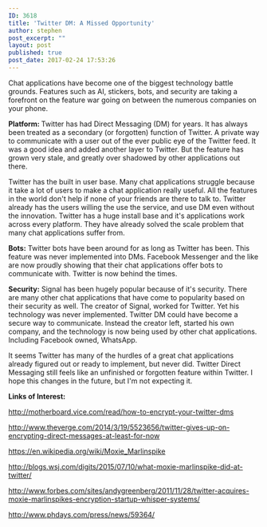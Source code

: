 ```yaml
---
ID: 3618
title: 'Twitter DM: A Missed Opportunity'
author: stephen
post_excerpt: ""
layout: post
published: true
post_date: 2017-02-24 17:53:26
---
```

Chat applications have become one of the biggest technology battle grounds. Features such as AI, stickers, bots, and security are taking a forefront on the feature war going on between the numerous companies on your phone.

<!--more-->

<strong>Platform: </strong>Twitter has had Direct Messaging (DM) for years. It has always been treated as a secondary (or forgotten) function of Twitter. A private way to communicate with a user out of the ever public eye of the Twitter feed. It was a good idea and added another layer to Twitter. But the feature has grown very stale, and greatly over shadowed by other applications out there.

Twitter has the built in user base. Many chat applications struggle because it take a lot of users to make a chat application really useful. All the features in the world don't help if none of your friends are there to talk to. Twitter already has the users willing the use the service, and use DM even without the innovation. Twitter has a huge install base and it's applications work across every platform. They have already solved the scale problem that many chat applications suffer from.

<strong>Bots:</strong> Twitter bots have been around for as long as Twitter has been. This feature was never implemented into DMs. Facebook Messenger and the like are now proudly showing that their chat applications offer bots to communicate with. Twitter is now behind the times.

<strong>Security:</strong> Signal has been hugely popular because of it's security. There are many other chat applications that have come to popularity based on their security as well. The creator of Signal, worked for Twitter. Yet his technology was never implemented. Twitter DM could have become a secure way to communicate. Instead the creator left, started his own company, and the technology is now being used by other chat applications. Including Facebook owned, WhatsApp.

It seems Twitter has many of the hurdles of a great chat applications already figured out or ready to implement, but never did. Twitter Direct Messaging still feels like an unfinished or forgotten feature within Twitter. I hope this changes in the future, but I'm not expecting it.

<strong>Links of Interest:</strong>

<a href="http://motherboard.vice.com/read/how-to-encrypt-your-twitter-dms" target="_blank" rel="noopener noreferrer" data-behavior="truncate">http://motherboard.vice.com/read/how-to-encrypt-your-twitter-dms</a>

<a href="http://www.theverge.com/2014/3/19/5523656/twitter-gives-up-on-encrypting-direct-messages-at-least-for-now" target="_blank" rel="noopener noreferrer" data-behavior="truncate">http://www.theverge.com/2014/3/19/5523656/twitter-gives-up-on-encrypting-direct-messages-at-least-for-now</a>

<a href="https://en.wikipedia.org/wiki/Moxie_Marlinspike" target="_blank" rel="noopener noreferrer" data-behavior="truncate">https://en.wikipedia.org/wiki/Moxie_Marlinspike</a>

<a href="http://blogs.wsj.com/digits/2015/07/10/what-moxie-marlinspike-did-at-twitter/" target="_blank" rel="noopener noreferrer" data-behavior="truncate">http://blogs.wsj.com/digits/2015/07/10/what-moxie-marlinspike-did-at-twitter/</a>

<a href="http://www.forbes.com/sites/andygreenberg/2011/11/28/twitter-acquires-moxie-marlinspikes-encryption-startup-whisper-systems/" target="_blank" rel="noopener noreferrer" data-behavior="truncate">http://www.forbes.com/sites/andygreenberg/2011/11/28/twitter-acquires-moxie-marlinspikes-encryption-startup-whisper-systems/</a>

<a href="http://www.phdays.com/press/news/59364/" target="_blank" rel="noopener noreferrer" data-behavior="truncate">http://www.phdays.com/press/news/59364/</a>